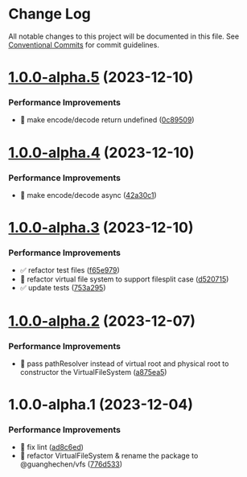 # Change Log

All notable changes to this project will be documented in this file.
See [Conventional Commits](https://conventionalcommits.org) for commit guidelines.

# [1.0.0-alpha.5](https://github.com/guanghechen/sora/compare/@guanghechen/vfs@1.0.0-alpha.4...@guanghechen/vfs@1.0.0-alpha.5) (2023-12-10)


### Performance Improvements

* 🎨 make encode/decode return undefined ([0c89509](https://github.com/guanghechen/sora/commit/0c8950937538a8e7d31afbf2a0711620a5b83946))





# [1.0.0-alpha.4](https://github.com/guanghechen/sora/compare/@guanghechen/vfs@1.0.0-alpha.3...@guanghechen/vfs@1.0.0-alpha.4) (2023-12-10)


### Performance Improvements

* 🎨 make encode/decode async ([42a30c1](https://github.com/guanghechen/sora/commit/42a30c1e4252a0d5542f083a05019a66484bb743))





# [1.0.0-alpha.3](https://github.com/guanghechen/sora/compare/@guanghechen/vfs@1.0.0-alpha.2...@guanghechen/vfs@1.0.0-alpha.3) (2023-12-10)


### Performance Improvements

* :white_check_mark:  refactor test files ([f65e979](https://github.com/guanghechen/sora/commit/f65e979e498b65908a683e208f75ab1b409e06ac))
* 🎨 refactor virtual file system to support filesplit case ([d520715](https://github.com/guanghechen/sora/commit/d520715e1195169914e9a4563fc8c2b1cd035b27))
* ✅ update tests ([753a295](https://github.com/guanghechen/sora/commit/753a295275326a471703ad7fb1a9b4238f0b3d3e))





# [1.0.0-alpha.2](https://github.com/guanghechen/sora/compare/@guanghechen/vfs@1.0.0-alpha.1...@guanghechen/vfs@1.0.0-alpha.2) (2023-12-07)


### Performance Improvements

* 🎨  pass pathResolver instead of virtual root and physical root to constructor the VirtualFileSystem ([a875ea5](https://github.com/guanghechen/sora/commit/a875ea5ac9dd1dfbbf2c144bd976a01e2e122cf4))





# 1.0.0-alpha.1 (2023-12-04)


### Performance Improvements

* 💄 fix lint ([ad8c6ed](https://github.com/guanghechen/sora/commit/ad8c6edbcb04a5db1740bfeb64ef2173abf06311))
* 🎨 refactor VirtualFileSystem & rename the package to @guanghechen/vfs ([776d533](https://github.com/guanghechen/sora/commit/776d5337e7beba3c4301d8b226aab4747d682d5a))
